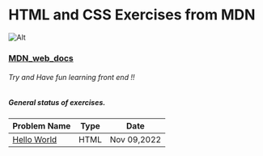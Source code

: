 # HTML and CSS Exercises from MDN
 ![Alt](https://www.logo.wine/a/logo/MDN_Web_Docs/MDN_Web_Docs-Logo.wine.svg)
### [MDN_web_docs](https://developer.mozilla.org/en-US/docs/Learn)



###### Try and Have fun learning front end !!


##### General status of exercises.

| Problem Name                        | Type    |  Date            |
| ----------------------------------- | :------: |  :-----------:   |
| [Hello World](./hello-world/)                         | HTML      |Nov 09,2022    |
